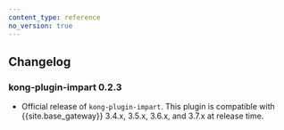 ```yaml
---
content_type: reference
no_version: true
---
```

## Changelog

### kong-plugin-impart 0.2.3

* Official release of `kong-plugin-impart`. 
This plugin is compatible with {{site.base_gateway}} 3.4.x, 3.5.x, 3.6.x, and 3.7.x at release time.